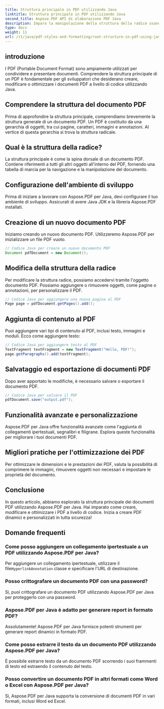 ```yaml
---
title: Struttura principale in PDF utilizzando Java
linktitle: Struttura principale in PDF utilizzando Java
second_title: Aspose.PDF API di elaborazione PDF Java
description: Impara la manipolazione della struttura della radice usando Aspose.PDF. Crea, modifica e migliora i PDF.
type: docs
weight: 11
url: /it/java/pdf-styles-and-formatting/root-structure-in-pdf-using-java/
---
```


## introduzione

I PDF (Portable Document Format) sono ampiamente utilizzati per condividere e presentare documenti. Comprendere la struttura principale di un PDF è fondamentale per gli sviluppatori che desiderano creare, modificare o ottimizzare i documenti PDF a livello di codice utilizzando Java.

## Comprendere la struttura del documento PDF

Prima di approfondire la struttura principale, comprendiamo brevemente la struttura generale di un documento PDF. Un PDF è costituito da una gerarchia di oggetti, tra cui pagine, caratteri, immagini e annotazioni. Al vertice di questa gerarchia si trova la struttura radicale.

## Qual è la struttura della radice?

La struttura principale è come la spina dorsale di un documento PDF. Contiene riferimenti a tutti gli altri oggetti all'interno del PDF, fornendo una tabella di marcia per la navigazione e la manipolazione del documento. 

## Configurazione dell'ambiente di sviluppo

Prima di iniziare a lavorare con Aspose.PDF per Java, devi configurare il tuo ambiente di sviluppo. Assicurati di avere Java JDK e la libreria Aspose.PDF installati.

## Creazione di un nuovo documento PDF

Iniziamo creando un nuovo documento PDF. Utilizzeremo Aspose.PDF per inizializzare un file PDF vuoto.

```java
// Codice Java per creare un nuovo documento PDF
Document pdfDocument = new Document();
```

## Modifica della struttura della radice

Per modificare la struttura radice, possiamo accedervi tramite l'oggetto documento PDF. Possiamo aggiungere o rimuovere oggetti, come pagine o annotazioni, per personalizzare il PDF.

```java
// Codice Java per aggiungere una nuova pagina al PDF
Page page = pdfDocument.getPages().add();
```

## Aggiunta di contenuto al PDF

Puoi aggiungere vari tipi di contenuto al PDF, inclusi testo, immagini e moduli. Ecco come aggiungere testo:

```java
// Codice Java per aggiungere testo al PDF
TextFragment textFragment = new TextFragment("Hello, PDF!");
page.getParagraphs().add(textFragment);
```

## Salvataggio ed esportazione di documenti PDF

Dopo aver apportato le modifiche, è necessario salvare o esportare il documento PDF.

```java
// Codice Java per salvare il PDF
pdfDocument.save("output.pdf");
```

## Funzionalità avanzate e personalizzazione

Aspose.PDF per Java offre funzionalità avanzate come l'aggiunta di collegamenti ipertestuali, segnalibri e filigrane. Esplora queste funzionalità per migliorare i tuoi documenti PDF.

## Migliori pratiche per l'ottimizzazione dei PDF

Per ottimizzare le dimensioni e le prestazioni dei PDF, valuta la possibilità di comprimere le immagini, rimuovere oggetti non necessari e impostare le proprietà del documento.

## Conclusione

In questo articolo, abbiamo esplorato la struttura principale dei documenti PDF utilizzando Aspose.PDF per Java. Hai imparato come creare, modificare e ottimizzare i PDF a livello di codice. Inizia a creare PDF dinamici e personalizzati in tutta sicurezza!

## Domande frequenti

### Come posso aggiungere un collegamento ipertestuale a un PDF utilizzando Aspose.PDF per Java?

Per aggiungere un collegamento ipertestuale, utilizzare il file`HyperlinkAnnotation` classe e specificare l'URL di destinazione.

### Posso crittografare un documento PDF con una password?

Sì, puoi crittografare un documento PDF utilizzando Aspose.PDF per Java per proteggerlo con una password.

### Aspose.PDF per Java è adatto per generare report in formato PDF?

Assolutamente! Aspose.PDF per Java fornisce potenti strumenti per generare report dinamici in formato PDF.

### Come posso estrarre il testo da un documento PDF utilizzando Aspose.PDF per Java?

È possibile estrarre testo da un documento PDF scorrendo i suoi frammenti di testo ed estraendo il contenuto del testo.

### Posso convertire un documento PDF in altri formati come Word o Excel con Aspose.PDF per Java?

Sì, Aspose.PDF per Java supporta la conversione di documenti PDF in vari formati, inclusi Word ed Excel.